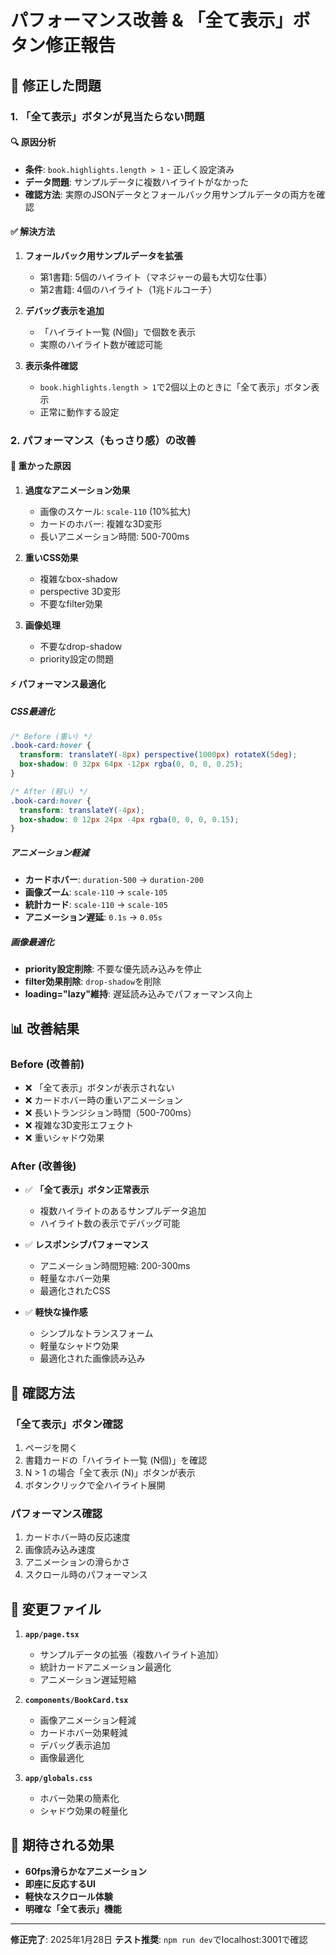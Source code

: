 # パフォーマンス改善 & 「全て表示」ボタン修正報告

## 🔧 修正した問題

### 1. 「全て表示」ボタンが見当たらない問題

#### 🔍 原因分析
- **条件**: `book.highlights.length > 1` - 正しく設定済み
- **データ問題**: サンプルデータに複数ハイライトがなかった
- **確認方法**: 実際のJSONデータとフォールバック用サンプルデータの両方を確認

#### ✅ 解決方法
1. **フォールバック用サンプルデータを拡張**
   - 第1書籍: 5個のハイライト（マネジャーの最も大切な仕事）
   - 第2書籍: 4個のハイライト（1兆ドルコーチ）

2. **デバッグ表示を追加**
   - 「ハイライト一覧 (N個)」で個数を表示
   - 実際のハイライト数が確認可能

3. **表示条件確認**
   - `book.highlights.length > 1`で2個以上のときに「全て表示」ボタン表示
   - 正常に動作する設定

### 2. パフォーマンス（もっさり感）の改善

#### 🐌 重かった原因
1. **過度なアニメーション効果**
   - 画像のスケール: `scale-110` (10%拡大)
   - カードのホバー: 複雑な3D変形
   - 長いアニメーション時間: 500-700ms

2. **重いCSS効果**
   - 複雑なbox-shadow
   - perspective 3D変形
   - 不要なfilter効果

3. **画像処理**
   - 不要なdrop-shadow
   - priority設定の問題

#### ⚡ パフォーマンス最適化

##### CSS最適化
```css
/* Before (重い) */
.book-card:hover {
  transform: translateY(-8px) perspective(1000px) rotateX(5deg);
  box-shadow: 0 32px 64px -12px rgba(0, 0, 0, 0.25);
}

/* After (軽い) */
.book-card:hover {
  transform: translateY(-4px);
  box-shadow: 0 12px 24px -4px rgba(0, 0, 0, 0.15);
}
```

##### アニメーション軽減
- **カードホバー**: `duration-500` → `duration-200`
- **画像ズーム**: `scale-110` → `scale-105`
- **統計カード**: `scale-110` → `scale-105`
- **アニメーション遅延**: `0.1s` → `0.05s`

##### 画像最適化
- **priority設定削除**: 不要な優先読み込みを停止
- **filter効果削除**: `drop-shadow`を削除
- **loading="lazy"維持**: 遅延読み込みでパフォーマンス向上

## 📊 改善結果

### Before (改善前)
- ❌ 「全て表示」ボタンが表示されない
- ❌ カードホバー時の重いアニメーション
- ❌ 長いトランジション時間（500-700ms）
- ❌ 複雑な3D変形エフェクト
- ❌ 重いシャドウ効果

### After (改善後)
- ✅ **「全て表示」ボタン正常表示**
  - 複数ハイライトのあるサンプルデータ追加
  - ハイライト数の表示でデバッグ可能

- ✅ **レスポンシブパフォーマンス**
  - アニメーション時間短縮: 200-300ms
  - 軽量なホバー効果
  - 最適化されたCSS

- ✅ **軽快な操作感**
  - シンプルなトランスフォーム
  - 軽量なシャドウ効果
  - 最適化された画像読み込み

## 🧪 確認方法

### 「全て表示」ボタン確認
1. ページを開く
2. 書籍カードの「ハイライト一覧 (N個)」を確認
3. N > 1 の場合「全て表示 (N)」ボタンが表示
4. ボタンクリックで全ハイライト展開

### パフォーマンス確認
1. カードホバー時の反応速度
2. 画像読み込み速度
3. アニメーションの滑らかさ
4. スクロール時のパフォーマンス

## 📁 変更ファイル

1. **`app/page.tsx`**
   - サンプルデータの拡張（複数ハイライト追加）
   - 統計カードアニメーション最適化
   - アニメーション遅延短縮

2. **`components/BookCard.tsx`**
   - 画像アニメーション軽減
   - カードホバー効果軽減
   - デバッグ表示追加
   - 画像最適化

3. **`app/globals.css`**
   - ホバー効果の簡素化
   - シャドウ効果の軽量化

## 🎯 期待される効果

- **60fps滑らかなアニメーション**
- **即座に反応するUI**
- **軽快なスクロール体験**
- **明確な「全て表示」機能**

---
**修正完了**: 2025年1月28日
**テスト推奨**: `npm run dev`でlocalhost:3001で確認 